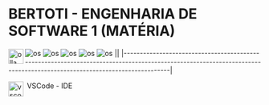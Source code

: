 # BERTOTI - ENGENHARIA DE SOFTWARE 1 (MATÉRIA)

![os](https://img.shields.io/badge/Java-ED8B00?style=for-the-badge&logo=openjdk&logoColor=white)
![os](https://img.shields.io/badge/Figma-F24E1E?style=for-the-badge&logo=figma&logoColor=white)
![os](https://img.shields.io/badge/GitHub-100000?style=for-the-badge&logo=github&logoColor=white)
![os](https://img.shields.io/badge/MySQL-00000F?style=for-the-badge&logo=mysql&logoColor=white)
![os](https://img.shields.io/badge/IntelliJ_IDEA-000000.svg?style=for-the-badge&logo=intellij-idea&logoColor=white)
|<img align="left" title="ollama" height="30px" src="https://ollama.com/public/assets/c889cc0d-cb83-4c46-a98e-0d0e273151b9/42f6b28d-9117-48cd-ac0d-44baaf5c178e.png"/>|
|---------------------------------------------------------------------------------------------------------------------------------------------------------------------|


<p>
   <img align="left" title="vscode" height="30px" src="https://hermes.digitalinnovation.one/articles/cover/14f7ca38-af7d-4b21-a0d9-c581c2611e9b.png"/>
   &nbsp;VSCode - IDE
 </p>
